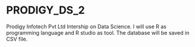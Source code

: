 # PRODIGY_DS_2
Prodigy Infotech Pvt Ltd Intership on Data Science. I will use R as programming language and R studio as tool. The database will be saved in CSV file.
